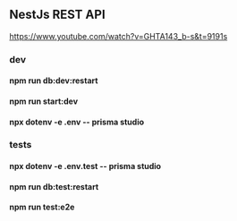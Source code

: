 ## NestJs REST API
https://www.youtube.com/watch?v=GHTA143_b-s&t=9191s

### dev
#### npm run db:dev:restart
#### npm run start:dev
#### npx dotenv -e .env -- prisma studio


### tests
#### npx dotenv -e .env.test -- prisma studio
#### npm run db:test:restart
#### npm run test:e2e
